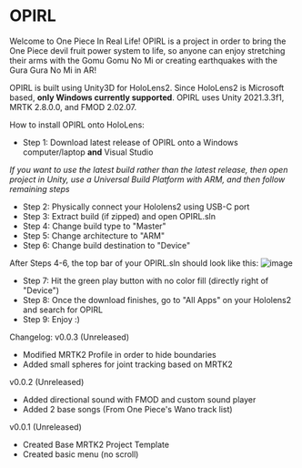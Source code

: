 # OPIRL
Welcome to One Piece In Real Life! OPIRL is a project in order to bring the One Piece devil fruit power system to life, so anyone can enjoy stretching their arms with the Gomu Gomu No Mi or creating earthquakes with the Gura Gura No Mi in AR! 

OPIRL is built using Unity3D for HoloLens2. Since HoloLens2 is Microsoft based, **only Windows currently supported**.
OPIRL uses Unity 2021.3.3f1, MRTK 2.8.0.0, and FMOD 2.02.07.

How to install OPIRL onto HoloLens:
* Step 1: Download latest release of OPIRL onto a Windows computer/laptop **and** Visual Studio

_If you want to use the latest build rather than the latest release, then open project in Unity, use a Universal Build Platform with ARM, and then follow remaining steps_

* Step 2: Physically connect your Hololens2 using USB-C port
* Step 3: Extract build (if zipped) and open OPIRL.sln
* Step 4: Change build type to "Master"
* Step 5: Change architecture to "ARM" 
* Step 6: Change build destination to "Device" 

After Steps 4-6, the top bar of your OPIRL.sln should look like this:
![image](https://user-images.githubusercontent.com/30392769/174676195-dd321194-96a3-4078-a67c-c94574a318ff.png)

* Step 7: Hit the green play button with no color fill (directly right of "Device")
* Step 8: Once the download finishes, go to "All Apps" on your Hololens2 and search for OPIRL
* Step 9: Enjoy :)


Changelog:
v0.0.3 (Unreleased)
* Modified MRTK2 Profile in order to hide boundaries 
* Added small spheres for joint tracking based on MRTK2
 
v0.0.2 (Unreleased)
* Added directional sound with FMOD and custom sound player
* Added 2 base songs (From One Piece's Wano track list)

v0.0.1 (Unreleased)
* Created Base MRTK2 Project Template
* Created basic menu (no scroll) 
